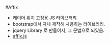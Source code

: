 #Affix

* 레이어 위치 고정용 JS 라이브러리
* bootstrap에서 자체 제작해 사용하는 라이브러리.
* jquery Library 로 만들어서, 그 문법으로 되있음.
* [affix.js](http://getbootstrap.com/javascript/#affix)

